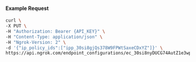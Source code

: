 <!-- Code generated for API Clients. DO NOT EDIT. -->

#### Example Request

```bash
curl \
-X PUT \
-H "Authorization: Bearer {API_KEY}" \
-H "Content-Type: application/json" \
-H "Ngrok-Version: 2" \
-d '{"ip_policy_ids":["ipp_30si8gjQs378W9FPWtSaxeCDxYZ"]}' \
https://api.ngrok.com/endpoint_configurations/ec_30si8nyDUCG74AutZ1e3wpjkq3e/ip_policy
```
